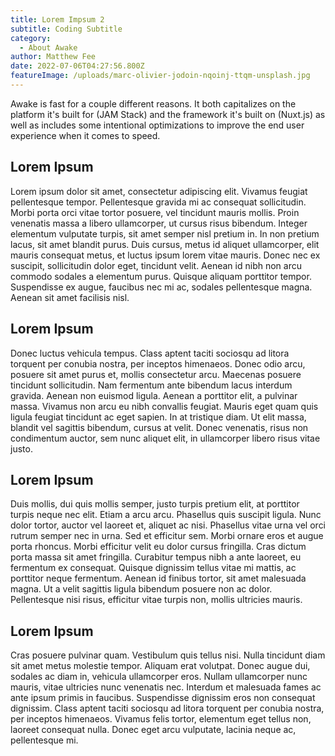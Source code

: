 ```yaml
---
title: Lorem Impsum 2
subtitle: Coding Subtitle
category:
  - About Awake
author: Matthew Fee
date: 2022-07-06T04:27:56.800Z
featureImage: /uploads/marc-olivier-jodoin-nqoinj-ttqm-unsplash.jpg
---
```


Awake is fast for a couple different reasons. It both capitalizes on the platform it's built for (JAM Stack) and the framework it's built on (Nuxt.js) as well as includes some intentional optimizations to improve the end user experience when it comes to speed.

## Lorem Ipsum

Lorem ipsum dolor sit amet, consectetur adipiscing elit. Vivamus feugiat pellentesque tempor. Pellentesque gravida mi ac consequat sollicitudin. Morbi porta orci vitae tortor posuere, vel tincidunt mauris mollis. Proin venenatis massa a libero ullamcorper, ut cursus risus bibendum. Integer elementum vulputate turpis, sit amet semper nisl pretium in. In non pretium lacus, sit amet blandit purus. Duis cursus, metus id aliquet ullamcorper, elit mauris consequat metus, et luctus ipsum lorem vitae mauris. Donec nec ex suscipit, sollicitudin dolor eget, tincidunt velit. Aenean id nibh non arcu commodo sodales a elementum purus. Quisque aliquam porttitor tempor. Suspendisse ex augue, faucibus nec mi ac, sodales pellentesque magna. Aenean sit amet facilisis nisl.

## Lorem Ipsum

Donec luctus vehicula tempus. Class aptent taciti sociosqu ad litora torquent per conubia nostra, per inceptos himenaeos. Donec odio arcu, posuere sit amet purus et, mollis consectetur arcu. Maecenas posuere tincidunt sollicitudin. Nam fermentum ante bibendum lacus interdum gravida. Aenean non euismod ligula. Aenean a porttitor elit, a pulvinar massa. Vivamus non arcu eu nibh convallis feugiat. Mauris eget quam quis ligula feugiat tincidunt ac eget sapien. In at tristique diam. Ut elit massa, blandit vel sagittis bibendum, cursus at velit. Donec venenatis, risus non condimentum auctor, sem nunc aliquet elit, in ullamcorper libero risus vitae justo.

## Lorem Ipsum

Duis mollis, dui quis mollis semper, justo turpis pretium elit, at porttitor turpis neque nec elit. Etiam a arcu arcu. Phasellus quis suscipit ligula. Nunc dolor tortor, auctor vel laoreet et, aliquet ac nisi. Phasellus vitae urna vel orci rutrum semper nec in urna. Sed et efficitur sem. Morbi ornare eros et augue porta rhoncus. Morbi efficitur velit eu dolor cursus fringilla. Cras dictum porta massa sit amet fringilla. Curabitur tempus nibh a ante laoreet, eu fermentum ex consequat. Quisque dignissim tellus vitae mi mattis, ac porttitor neque fermentum. Aenean id finibus tortor, sit amet malesuada magna. Ut a velit sagittis ligula bibendum posuere non ac dolor. Pellentesque nisi risus, efficitur vitae turpis non, mollis ultricies mauris.

## Lorem Ipsum

Cras posuere pulvinar quam. Vestibulum quis tellus nisi. Nulla tincidunt diam sit amet metus molestie tempor. Aliquam erat volutpat. Donec augue dui, sodales ac diam in, vehicula ullamcorper eros. Nullam ullamcorper nunc mauris, vitae ultricies nunc venenatis nec. Interdum et malesuada fames ac ante ipsum primis in faucibus. Suspendisse dignissim eros non consequat dignissim. Class aptent taciti sociosqu ad litora torquent per conubia nostra, per inceptos himenaeos. Vivamus felis tortor, elementum eget tellus non, laoreet consequat nulla. Donec eget arcu vulputate, lacinia neque ac, pellentesque mi.
